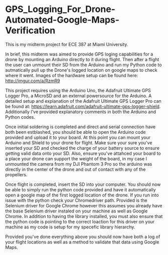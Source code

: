# GPS_Logging_For_Drone-Automated-Google-Maps-Verification
This is my midterm project for ECE 387 at Miami University. 

In brief, this midterm was aimed to provide GPS loging capabilities for a drone by mounting an Arduino directly to it during flight. Then after a flight the user can unmount their SD from the Arduino and run my Python code to autmatically pull up the Drone's logged location on google maps to check where it went. Images of the hardware setup can be found here: http://imgur.com/a/RzmR9   

This project requires using the Arduino Uno, the Adafruit Ultimate GPS Logger Pro, a MicroSD and an external powersource for the Arduino. 
A detailed setup and explanation of the Adafruit Ultimate GPS Logger Pro can be found at: https://learn.adafruit.com/adafruit-ultimate-gps-logger-shield.  Additionally I've provided explanatory comments in both the Arduino and Python codes. 

Once initial soldering is completed and direct and serial connection have both been estblashed, you should be able to open the Arduino code provided and upload it to your board. At this point you can mount your Arduino and Shield to your drone for flight. Make sure your sure you've inserted your SD and checked the charge of your battery source to ensure getting valid data onto your SD. Also, ensure you've attahced your board to a place your drone can support the weight of the board, in my case I unmounted the camera from my DJI Phantom 3 Pro so the arduino was directly in the center of the drone and out of contact with any of the propellers.   

Once flight is completed, insert the SD into your computer. You should now be able to simply run the python code provided and have it automatically open a google map of the first logged location of the drone. If you run into issue with the python check your Chromedriver path. Provided is the Selenium driver for Google Chrome however this assumes you already have the base Selenium driver instaled on your machine as well as Google Chrome. In addition to having the library installed, you must also ensure that the python code is pointing to the correct loaction for this driver on your machine as my code is setup for my specefic library hierarchy. 

Provided you've done everything above you should now have both a log of your flight locations as well as a method to validate that data using Google Maps. 
